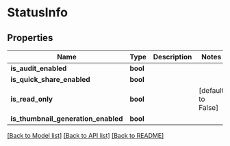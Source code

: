 # StatusInfo

## Properties
Name | Type | Description | Notes
------------ | ------------- | ------------- | -------------
**is_audit_enabled** | **bool** |  | 
**is_quick_share_enabled** | **bool** |  | 
**is_read_only** | **bool** |  | [default to False]
**is_thumbnail_generation_enabled** | **bool** |  | 

[[Back to Model list]](../README.md#documentation-for-models) [[Back to API list]](../README.md#documentation-for-api-endpoints) [[Back to README]](../README.md)

